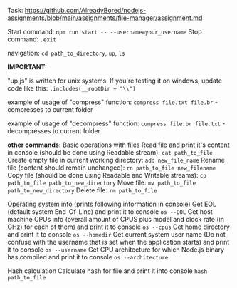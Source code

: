 Task: https://github.com/AlreadyBored/nodejs-assignments/blob/main/assignments/file-manager/assignment.md

Start command: `npm run start -- --username=your_username`
Stop command: `.exit`

navigation: `cd path_to_directory`, `up`, `ls`

**IMPORTANT:**

"up.js" is written for unix systems. If you're testing it on windows, update code like this:
`.includes(__rootDir + "\\")`

example of usage of "compress" function:
`compress file.txt file.br` - compresses to current folder

example of usage of "decompress" function:
`compress file.br file.txt` - decompresses to current folder

**other commands:**
Basic operations with files
Read file and print it's content in console (should be done using Readable stream):
`cat path_to_file`
Create empty file in current working directory:
`add new_file_name`
Rename file (content should remain unchanged):
`rn path_to_file new_filename`
Copy file (should be done using Readable and Writable streams):
`cp path_to_file path_to_new_directory`
Move file:
`mv path_to_file path_to_new_directory`
Delete file:
`rm path_to_file`

Operating system info (prints following information in console)
Get EOL (default system End-Of-Line) and print it to console
`os --EOL`
Get host machine CPUs info (overall amount of CPUS plus model and clock rate (in GHz) for each of them) and print it to console
`os --cpus`
Get home directory and print it to console
`os --homedir`
Get current system user name (Do not confuse with the username that is set when the application starts) and print it to console
`os --username`
Get CPU architecture for which Node.js binary has compiled and print it to console
`os --architecture`

Hash calculation
Calculate hash for file and print it into console
`hash path_to_file`
